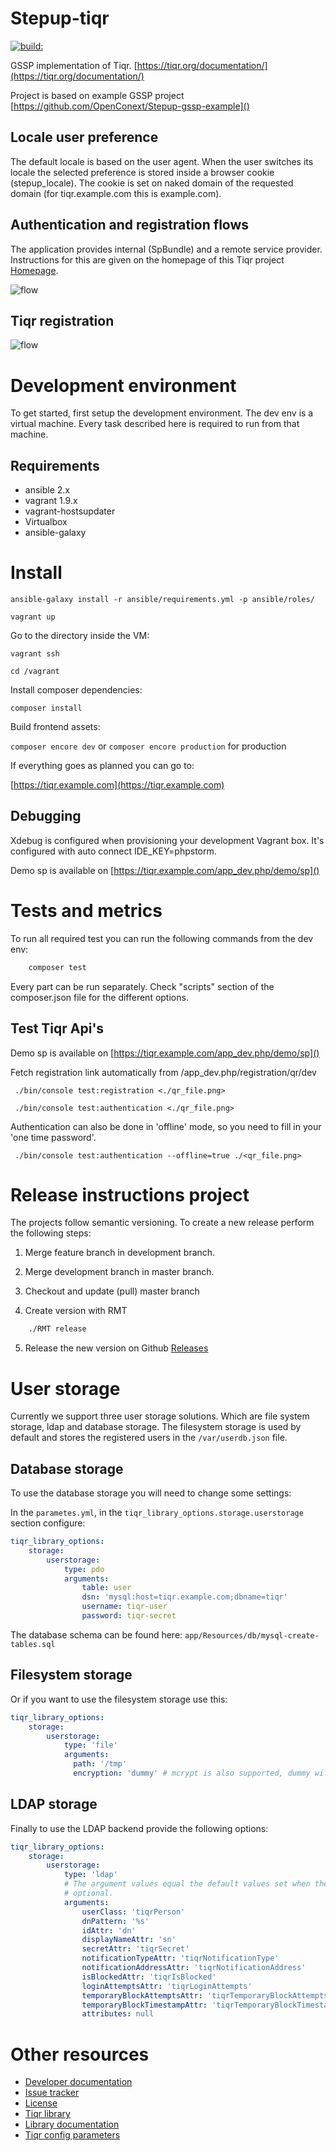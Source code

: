 Stepup-tiqr
===========

<a href="#">
    <img src="https://travis-ci.org/OpenConext/Stepup-tiqr-bundle.svg?branch=master" alt="build:">
</a></br>

GSSP implementation of Tiqr. [https://tiqr.org/documentation/](https://tiqr.org/documentation/)

Project is based on example GSSP project [https://github.com/OpenConext/Stepup-gssp-example]()

Locale user preference
----------------------

The default locale is based on the user agent. When the user switches its locale the selected preference is stored inside a
browser cookie (stepup_locale). The cookie is set on naked domain of the requested domain (for tiqr.example.com this is example.com).

Authentication and registration flows
-------------------------------------

The application provides internal (SpBundle) and a remote service provider. Instructions for this are given 
on the homepage of this Tiqr project [Homepage](https://tiqr.example.com/app_dev.php/).

![flow](docs/flow.png)
<!---
regenerate docs/flow.png with `plantum1 README.md` or with http://www.plantuml.com/plantuml
@startuml docs/flow
actor User
participant "Service provider" as SP
box "Stepup Tiqr"
participant "GSSP Bundle" as IdP
participant "Tiqr implementation" as TiqrSF
end box
User -> SP: Register/Authenticate
SP -> IdP: Send AuthnRequest
activate IdP
IdP -> TiqrSF: Redirect to SecondFactor endpoint
TiqrSF -> TiqrSF: <Tiqr logic>
TiqrSF -> IdP: Redirect to SSO Return endpoint
IdP -> SP: AuthnRequest response
deactivate IdP
SP -> User: User registered/Authenticated
@enduml
--->

Tiqr registration
-----------------

![flow](docs/tiqr_registration.png)
<!---
regenerate docs/tiqr_registration.png with `plantum1 README.md` or with http://www.plantuml.com/plantuml
@startuml docs/tiqr_registration
actor User
participant "Website" as Site
participant "App" as App
participant "Api" as Api
activate Site
Site -> User: Show QR code
App -> Site: Scan the registration code
deactivate Site
activate App
App -> Api: Request the metadata endpoint 
App -> User: Asks for verification code
App -> Api: Registers user with secret and OTP
deactivate App
activate Site
Site -> Api: Asks the Api if the user is registered
Site -> User: Registration done
deactivate Site
@enduml
--->

Development environment
======================

To get started, first setup the development environment. The dev env is a virtual machine. Every task described here is required to run
from that machine.  

Requirements
-------------------
- ansible 2.x
- vagrant 1.9.x
- vagrant-hostsupdater
- Virtualbox
- ansible-galaxy

Install
=======

``` ansible-galaxy install -r ansible/requirements.yml -p ansible/roles/ ```

``` vagrant up ```

Go to the directory inside the VM:

``` vagrant ssh ```

``` cd /vagrant ```

Install composer dependencies:

``` composer install ```

Build frontend assets:

``` composer encore dev ``` or ``` composer encore production ``` for production 

If everything goes as planned you can go to:

[https://tiqr.example.com](https://tiqr.example.com)

Debugging
---------

Xdebug is configured when provisioning your development Vagrant box. 
It's configured with auto connect IDE_KEY=phpstorm.

Demo sp is available on  [https://tiqr.example.com/app_dev.php/demo/sp]()

Tests and metrics
======================

To run all required test you can run the following commands from the dev env:

```bash 
    composer test 
```

Every part can be run separately. Check "scripts" section of the composer.json file for the different options.

Test Tiqr Api's
---------------

Demo sp is available on  [https://tiqr.example.com/app_dev.php/demo/sp]()

Fetch registration link automatically from /app_dev.php/registration/qr/dev

``` ./bin/console test:registration <./qr_file.png>```  

``` ./bin/console test:authentication <./qr_file.png>```  

Authentication can also be done in 'offline' mode, so you need to fill in your 'one time password'.

``` ./bin/console test:authentication --offline=true ./<qr_file.png>```  

Release instructions project
============================

The projects follow semantic versioning. To create a new release perform the following steps:

1. Merge feature branch in development branch.

2. Merge development branch in master branch.

3. Checkout and update (pull) master branch

4. Create version with RMT

```bash 
    ./RMT release
```

5. Release the new version on Github [Releases](https://github.com/OpenConext/Stepup-gssp-example/releases)

User storage
============
Currently we support three user storage solutions. Which are file system storage, ldap and database storage. The 
filesystem storage is used by default and stores the registered users in the `/var/userdb.json` file. 

Database storage
----------------
To use the database storage you will need to change some settings:

In the `parametes.yml`, in the `tiqr_library_options.storage.userstorage` section configure: 

```yaml
tiqr_library_options:        
    storage:
        userstorage:
            type: pdo
            arguments:
                table: user
                dsn: 'mysql:host=tiqr.example.com;dbname=tiqr'
                username: tiqr-user
                password: tiqr-secret
```

The database schema can be found here: `app/Resources/db/mysql-create-tables.sql`

Filesystem storage
------------------
Or if you want to use the filesystem storage use this:

```yaml
tiqr_library_options:        
    storage:
        userstorage:
            type: 'file'
            arguments:
              path: '/tmp'
              encryption: 'dummy' # mcrypt is also supported, dummy will not encrypt the entries in the user storage file
```

LDAP storage
------------
Finally to use the LDAP backend provide the following options:

```yaml
tiqr_library_options:        
    storage:
        userstorage:
            type: 'ldap'
            # The argument values equal the default values set when the arguments are omitted. So all arguments are
            # optional.
            arguments:
                userClass: 'tiqrPerson'
                dnPattern: '%s'
                idAttr: 'dn'
                displayNameAttr: 'sn'
                secretAttr: 'tiqrSecret'
                notificationTypeAttr: 'tiqrNotificationType'        
                notificationAddressAttr: 'tiqrNotificationAddress'        
                isBlockedAttr: 'tiqrIsBlocked'
                loginAttemptsAttr: 'tiqrLoginAttempts'  
                temporaryBlockAttemptsAttr: 'tiqrTemporaryBlockAttempts'
                temporaryBlockTimestampAttr: 'tiqrTemporaryBlockTimestamp'
                attributes: null
```

Other resources
======================

 - [Developer documentation](docs/index.md)
 - [Issue tracker](https://www.pivotaltracker.com/n/projects/1163646)
 - [License](LICENSE)
 - [Tiqr library](https://github.com/SURFnet/tiqr-server-libphp)
 - [Library documentation](https://tiqr.org/documentation/) 
 - [Tiqr config parameters](https://github.com/SURFnet/simplesamlphp-module-authtiqr)
